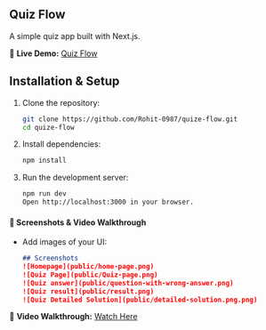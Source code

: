 ## Quiz Flow
A simple quiz app built with Next.js.

🔗 **Live Demo:** [Quiz Flow](https://quiz-flow-5tyd9wlv5-rohit-harshes-projects.vercel.app/)


## Installation & Setup

1. Clone the repository:
   ```sh
   git clone https://github.com/Rohit-0987/quize-flow.git
   cd quize-flow
2. Install dependencies:
    ```sh
    npm install
3. Run the development server:
    ```sh
    npm run dev
    Open http://localhost:3000 in your browser.


#### **📌 Screenshots & Video Walkthrough**
- Add images of your UI:
  ```markdown
  ## Screenshots
  ![Homepage](public/home-page.png)
  ![Quiz Page](public/Quiz-page.png)
  ![Quiz answer](public/question-with-wrong-answer.png)
  ![Quiz result](public/result.png)
  ![Quiz Detailed Solution](public/detailed-solution.png.png)

🎥 **Video Walkthrough:** [Watch Here](https://www.awesomescreenshot.com/video/36106116?key=29b1f4d2425b8815662fa6d5a4695b9d)



